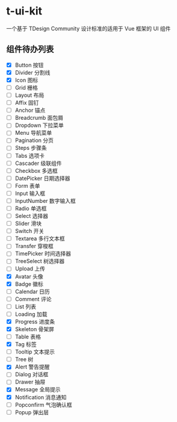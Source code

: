 # t-ui-kit

一个基于 TDesign Community 设计标准的适用于 Vue 框架的 UI 组件

## 组件待办列表

- [x] Button 按钮
- [x] Divider 分割线
- [x] Icon 图标
- [ ] Grid 栅格
- [ ] Layout 布局
- [ ] Affix 固钉
- [ ] Anchor 锚点
- [ ] Breadcrumb 面包屑
- [ ] Dropdown 下拉菜单
- [ ] Menu 导航菜单
- [ ] Pagination 分页
- [ ] Steps 步骤条
- [ ] Tabs 选项卡
- [ ] Cascader 级联组件
- [ ] Checkbox 多选框
- [ ] DatePicker 日期选择器
- [ ] Form 表单
- [ ] Input 输入框
- [ ] InputNumber 数字输入框
- [ ] Radio 单选框
- [ ] Select 选择器
- [ ] Slider 滑块
- [ ] Switch 开关
- [ ] Textarea 多行文本框
- [ ] Transfer 穿梭框
- [ ] TimePicker 时间选择器
- [ ] TreeSelect 树选择器
- [ ] Upload 上传
- [x] Avatar 头像
- [x] Badge 徽标
- [ ] Calendar 日历
- [ ] Comment 评论
- [ ] List 列表
- [ ] Loading 加载
- [x] Progress 进度条
- [x] Skeleton 骨架屏
- [ ] Table 表格
- [x] Tag 标签
- [ ] Tooltip 文本提示
- [ ] Tree 树
- [x] Alert 警告提醒
- [ ] Dialog 对话框
- [ ] Drawer 抽屉
- [x] Message 全局提示
- [x] Notification 消息通知
- [ ] Popconfirm 气泡确认框
- [ ] Popup 弹出层